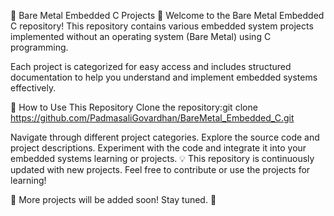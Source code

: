 📌 Bare Metal Embedded C Projects 🚀
Welcome to the Bare Metal Embedded C repository! This repository contains various embedded system projects implemented without an operating system (Bare Metal) using C programming.

Each project is categorized for easy access and includes structured documentation to help you understand and implement embedded systems effectively.


📌 How to Use This Repository
Clone the repository:git clone https://github.com/PadmasaliGovardhan/BareMetal_Embedded_C.git

Navigate through different project categories.
Explore the source code and project descriptions.
Experiment with the code and integrate it into your embedded systems learning or projects.
💡 This repository is continuously updated with new projects. Feel free to contribute or use the projects for learning!


📢 More projects will be added soon! Stay tuned. 🚀

